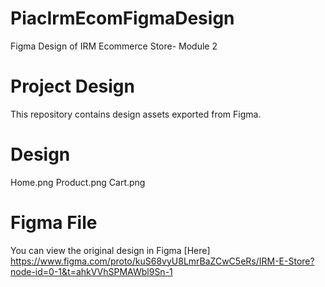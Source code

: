 # PiacIrmEcomFigmaDesign
Figma Design of IRM Ecommerce Store- Module 2
# Project Design
This repository contains design assets exported from Figma.
# Design
Home.png
Product.png
Cart.png
# Figma File
You can view the original design in Figma [Here] https://www.figma.com/proto/kuS68vyU8LmrBaZCwC5eRs/IRM-E-Store?node-id=0-1&t=ahkVVhSPMAWbl9Sn-1


